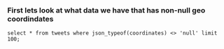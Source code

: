 ### First lets look at what data we have that has non-null geo coordindates
```
select * from tweets where json_typeof(coordinates) <> 'null' limit 100;
```

